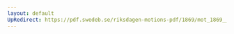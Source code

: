 ```yaml
---
layout: default
UpRedirect: https://pdf.swedeb.se/riksdagen-motions-pdf/1869/mot_1869__ak__00100/mot_1869__ak__00100_001.pdf
---
```

